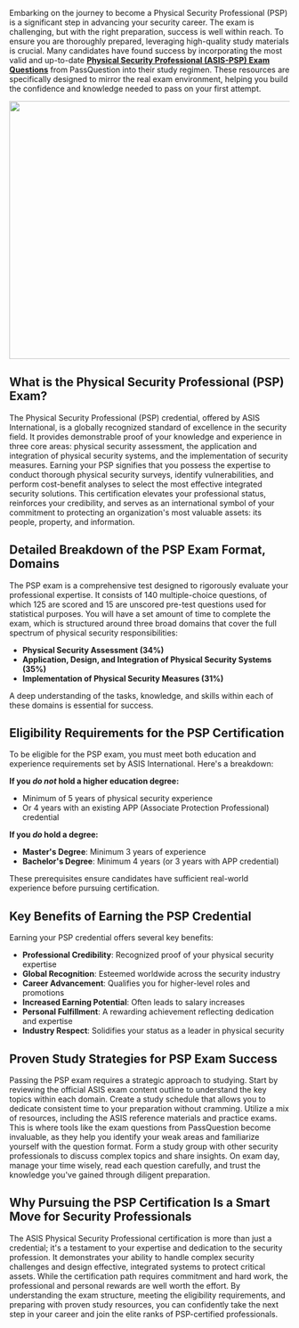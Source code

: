 <p>Embarking on the journey to become a Physical Security Professional (PSP) is a significant step in advancing your security career. The exam is challenging, but with the right preparation, success is well within reach. To ensure you are thoroughly prepared, leveraging high-quality study materials is crucial. Many candidates have found success by incorporating the most valid and up-to-date <strong><a href="https://www.passquestion.com/asis-psp.html">Physical Security Professional (ASIS-PSP) Exam Questions</a></strong> from PassQuestion into their study regimen. These resources are specifically designed to mirror the real exam environment, helping you build the confidence and knowledge needed to pass on your first attempt.</p>

<p><img alt="" src="https://www.passquestion.com/uploads/pqcom/images/20250707/4acf1c910a6e61a55f397c701999de95.jpg" style="height:463px; width:618px" /></p>

<h2><strong>What is the Physical Security Professional (PSP) Exam?</strong></h2>

<p>The Physical Security Professional (PSP) credential, offered by ASIS International, is a globally recognized standard of excellence in the security field. It provides demonstrable proof of your knowledge and experience in three core areas: physical security assessment, the application and integration of physical security systems, and the implementation of security measures. Earning your PSP signifies that you possess the expertise to conduct thorough physical security surveys, identify vulnerabilities, and perform cost-benefit analyses to select the most effective integrated security solutions. This certification elevates your professional status, reinforces your credibility, and serves as an international symbol of your commitment to protecting an organization&#39;s most valuable assets: its people, property, and information.</p>

<h2><strong>Detailed Breakdown of the PSP Exam Format, Domains</strong></h2>

<p>The PSP exam is a comprehensive test designed to rigorously evaluate your professional expertise. It consists of 140 multiple-choice questions, of which 125 are scored and 15 are unscored pre-test questions used for statistical purposes. You will have a set amount of time to complete the exam, which is structured around three broad domains that cover the full spectrum of physical security responsibilities:</p>

<ul>
	<li><strong>Physical Security Assessment (34%)</strong></li>
	<li><strong>Application, Design, and Integration of Physical Security Systems (35%)</strong></li>
	<li><strong>Implementation of Physical Security Measures (31%)</strong></li>
</ul>

<p>A deep understanding of the tasks, knowledge, and skills within each of these domains is essential for success.</p>

<h2><strong>Eligibility Requirements for the PSP Certification</strong></h2>

<p>To be eligible for the PSP exam, you must meet both education and experience requirements set by ASIS International. Here&#39;s a breakdown:</p>

<p><strong>If you <em>do not</em> hold a higher education degree:</strong></p>

<ul>
	<li>Minimum of 5 years of physical security experience</li>
	<li>Or 4 years with an existing APP (Associate Protection Professional) credential</li>
</ul>

<p><strong>If you <em>do</em> hold a degree:</strong></p>

<ul>
	<li><strong>Master&#39;s Degree</strong>: Minimum 3 years of experience</li>
	<li><strong>Bachelor&#39;s Degree</strong>: Minimum 4 years (or 3 years with APP credential)</li>
</ul>

<p>These prerequisites ensure candidates have sufficient real-world experience before pursuing certification.</p>

<h2><strong>Key Benefits of Earning the PSP Credential</strong></h2>

<p>Earning your PSP credential offers several key benefits:</p>

<ul>
	<li><strong>Professional Credibility</strong>: Recognized proof of your physical security expertise</li>
	<li><strong>Global Recognition</strong>: Esteemed worldwide across the security industry</li>
	<li><strong>Career Advancement</strong>: Qualifies you for higher-level roles and promotions</li>
	<li><strong>Increased Earning Potential</strong>: Often leads to salary increases</li>
	<li><strong>Personal Fulfillment</strong>: A rewarding achievement reflecting dedication and expertise</li>
	<li><strong>Industry Respect</strong>: Solidifies your status as a leader in physical security</li>
</ul>

<h2><strong>Proven Study Strategies for PSP Exam Success</strong></h2>

<p>Passing the PSP exam requires a strategic approach to studying. Start by reviewing the official ASIS exam content outline to understand the key topics within each domain. Create a study schedule that allows you to dedicate consistent time to your preparation without cramming. Utilize a mix of resources, including the ASIS reference materials and practice exams. This is where tools like the exam questions from PassQuestion become invaluable, as they help you identify your weak areas and familiarize yourself with the question format. Form a study group with other security professionals to discuss complex topics and share insights. On exam day, manage your time wisely, read each question carefully, and trust the knowledge you&#39;ve gained through diligent preparation.</p>

<h2><strong>Why Pursuing the PSP Certification Is a Smart Move for Security Professionals</strong></h2>

<p>The ASIS Physical Security Professional certification is more than just a credential; it&#39;s a testament to your expertise and dedication to the security profession. It demonstrates your ability to handle complex security challenges and design effective, integrated systems to protect critical assets. While the certification path requires commitment and hard work, the professional and personal rewards are well worth the effort. By understanding the exam structure, meeting the eligibility requirements, and preparing with proven study resources, you can confidently take the next step in your career and join the elite ranks of PSP-certified professionals.</p>

<p><!-- notionvc: 05995a07-5cf6-404f-9b58-e83e6bbf0e82 --></p>
